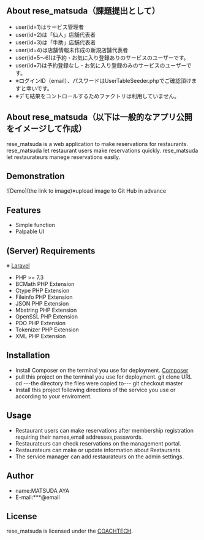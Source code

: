 ## About rese_matsuda（課題提出として）
* user(id=1)はサービス管理者
* user(id=2)は「仙人」店舗代表者
* user(id=3)は「牛助」店舗代表者
* user(id=4)は店舗情報未作成の新規店舗代表者
* user(id=5～6)は予約・お気に入り登録ありのサービスのユーザーです。
* user(id=7)は予約登録なし・お気に入り登録のみのサービスのユーザーです。
* ※ログインID（email）、パスワードはUserTableSeeder.phpでご確認頂けますと幸いです。
* ※デモ結果をコントロールするためファクトリは利用していません。


## About rese_matsuda（以下は一般的なアプリ公開をイメージして作成）

rese_matsuda is a web application to make reservations for restaurants.
rese_matsuda let restaurant users make reservations quickly.
rese_matsuda let restaurateurs manege reservations easily.

## Demonstration

![Demo](the link to image)※upload image to Git Hub in advance

## Features

- Simple function
- Palpable UI

## (Server) Requirements
※ [Laravel](https://readouble.com/laravel/8.x/ja/deployment.html)

* PHP >= 7.3
* BCMath PHP Extension
* Ctype PHP Extension
* Fileinfo PHP Extension
* JSON PHP Extension
* Mbstring PHP Extension
* OpenSSL PHP Extension
* PDO PHP Extension
* Tokenizer PHP Extension
* XML PHP Extension

## Installation
* Install Composer on the terminal you use for deployment.
  [Composer](https://getcomposer.org/download/)
* pull this project on the terminal you use for deployment.
    git clone URL
    cd ---the directory the files were copied to---
    git checkout master
* Install this project following directions of the service you use or according to your enviroment.

## Usage

- Restaurant users can make reservations after membership registration requiring their names,email addresses,passwords.
- Restaurateurs can check reservations on the management portal.
- Restaurateurs can make or update information about Restaurants.
- The service manager can add restaurateurs on the admin settings.

## Author

* name:MATSUDA AYA
* E-mail:***@email

## License

rese_matsuda is licensed under the [COACHTECH](https://??).
